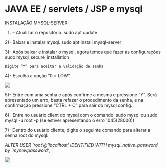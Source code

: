 # JAVA EE / servlets / JSP e mysql

INSTALAÇÃO MYSQL-SERVER

1) – Atualizar o repositório.
	sudo apt update

2)- Baixar e instalar mysql.
	sudo apt install mysql-server

3)- Após baixar e instalar o mysql, agora temos que fazer as configurações
	sudo mysql_secure_installation
	
	Digite “Y” para aceitar a validação de senha

4)- Escolha a opção “0 = LOW” 

<img src="https://user-images.githubusercontent.com/79375451/204356693-a218ca2f-9b5d-4e16-a643-92f45d3c0caa.png">

5)- Entre com uma senha e após confirme a mesma e pressione “Y”. Será apresentado um erro, basta refazer o procedimento da senha, e na confirmação pressione “CTRL + C” para sair do mysql config.

6)-  Entre no usuário client do mysql com o comando.
	sudo mysql 
	ou
	sudo mysql -u root -p (se estiver apresentando o erro 1045(28000))








7)- Dentro do usuário cliente, digite o seguinte comando para alterar a senha root do mysql:

  *ALTER USER 'root'@'localhost' IDENTIFIED WITH mysql_native_password by 'mynewpassword';*
  
  <img src="https://user-images.githubusercontent.com/79375451/204358005-5394116d-6bc4-4705-bace-9f7120d8ada3.png">
  
  

